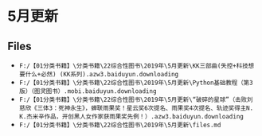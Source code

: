 # 5月更新

## Files

- `F:/【01分类书籍】\分类书籍\22综合性图书\2019年\5月更新\KK三部曲(失控+科技想要什么+必然) (KK系列).azw3.baiduyun.downloading`
- `F:/【01分类书籍】\分类书籍\22综合性图书\2019年\5月更新\Python基础教程（第3版）（图灵图书）.mobi.baiduyun.downloading`
- `F:/【01分类书籍】\分类书籍\22综合性图书\2019年\5月更新\“破碎的星球”（击败刘慈欣《三体3：死神永生》，蝉联雨果奖！星云奖6次提名、雨果奖4次提名、轨迹奖得主N. K.杰米辛作品，开创黑人女作家获雨果奖先例！）.azw3.baiduyun.downloading`
- `F:/【01分类书籍】\分类书籍\22综合性图书\2019年\5月更新\files.md`
